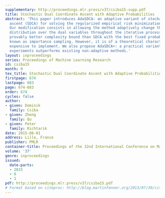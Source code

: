 ```yaml
---
supplementary: http://proceedings.mlr.press/v37/csiba15-supp.pdf
title: Stochastic Dual Coordinate Ascent with Adaptive Probabilities
abstract: 'This paper introduces AdaSDCA: an adaptive variant of stochastic dual coordinate
  ascent (SDCA) for solving the regularized empirical risk minimization problems.
  Our modification consists in allowing the method adaptively change the probability
  distribution over the dual variables throughout the iterative process. AdaSDCA achieves
  provably better complexity bound than SDCA with the best fixed probability distribution,
  known as importance sampling. However, it is of a theoretical character as it is
  expensive to implement. We also propose AdaSDCA+: a practical variant which in our
  experiments outperforms existing non-adaptive methods.'
layout: inproceedings
series: Proceedings of Machine Learning Research
id: csiba15
month: 0
tex_title: Stochastic Dual Coordinate Ascent with Adaptive Probabilities
firstpage: 674
lastpage: 683
page: 674-683
order: 674
cycles: false
author:
- given: Dominik
  family: Csiba
- given: Zheng
  family: Qu
- given: Peter
  family: Richtarik
date: 2015-06-01
address: Lille, France
publisher: PMLR
container-title: Proceedings of the 32nd International Conference on Machine Learning
volume: '37'
genre: inproceedings
issued:
  date-parts:
  - 2015
  - 6
  - 1
pdf: http://proceedings.mlr.press/v37/csiba15.pdf
# Format based on citeproc: http://blog.martinfenner.org/2013/07/30/citeproc-yaml-for-bibliographies/
---
```


